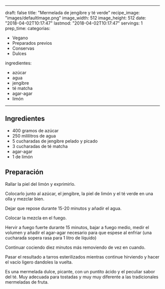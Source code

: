 
---
draft: false
title: "Mermelada de jengibre y té verde"
recipe_image: "images/defaultImage.png"
image_width: 512
image_height: 512
date: "2018-04-02T10:17:47"
lastmod: "2018-04-02T10:17:47"
servings: 1
prep_time: 
categorias:
  - Vegano
  - Preparados previos
  - Conservas
  - Dulces

ingredientes:
  - azúcar
  - agua
  - jengibre
  - té matcha
  - agar-agar
  - limón
---

## Ingredientes
- 400 gramos de azúcar
- 250 mililitros de agua
- 5 cucharadas de jengibre pelado y picado
- 3 cucharadas de té matcha
- agar-agar
- 1  de limón

## Preparación
Rallar la piel del limón y exprimirlo.

Colocarlo junto al azúcar, el jengibre, la piel de limón y el té verde en una olla y mezclar bien.

Dejar que repose durante 15-20 minutos y añadir el agua.

Colocar la mezcla en el fuego.

Hervir a fuego fuerte durante 15 minutos, bajar a fuego medio, medir el volumen y añadir el agar-agar necesario para que espese al enfriar (una cucharada sopera rasa para 1 litro de líquido)

Continuar cociendo diez minutos más removiendo de vez en cuando.

Pasar el resultado a tarros esterilizados mientras continue hirviendo y hacer el vacío ligero dandoles la vuelta.

Es una mermelada dulce, picante, con un puntito ácido y el peculiar sabor del té. Muy adecuada para tostadas y muy muy diferente a las tradicionales mermeladas de fruta.


